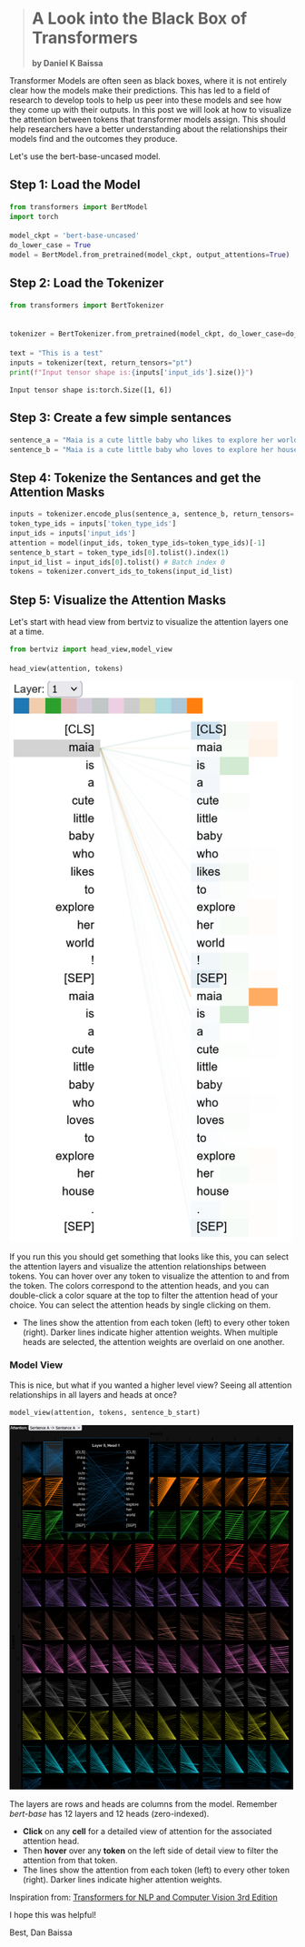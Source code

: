 ># A Look into the Black Box of Transformers
> **by Daniel K Baissa**


Transformer Models are often seen as black boxes, where it is not entirely clear how the models make their predictions. This has led to a field of research to develop tools to help us peer into these models and see how they come up with their outputs. In this post we will look at how to visualize the attention between tokens that transformer models assign. This should help researchers have a better understanding about the relationships their models find and the outcomes they produce.



Let's use the bert-base-uncased model.

## Step 1: Load the Model


```python
from transformers import BertModel
import torch

model_ckpt = 'bert-base-uncased'
do_lower_case = True
model = BertModel.from_pretrained(model_ckpt, output_attentions=True)
```

## Step 2: Load the Tokenizer


```python
from transformers import BertTokenizer


tokenizer = BertTokenizer.from_pretrained(model_ckpt, do_lower_case=do_lower_case)

text = "This is a test"
inputs = tokenizer(text, return_tensors="pt")
print(f"Input tensor shape is:{inputs['input_ids'].size()}")
```

    Input tensor shape is:torch.Size([1, 6])
    

## Step 3: Create a few simple sentances 


```python
sentence_a = "Maia is a cute little baby who likes to explore her world!"
sentence_b = "Maia is a cute little baby who loves to explore her house."
```

## Step 4: Tokenize the Sentances and get the Attention Masks


```python
inputs = tokenizer.encode_plus(sentence_a, sentence_b, return_tensors='pt', add_special_tokens=True)
token_type_ids = inputs['token_type_ids']
input_ids = inputs['input_ids']
attention = model(input_ids, token_type_ids=token_type_ids)[-1]
sentence_b_start = token_type_ids[0].tolist().index(1)
input_id_list = input_ids[0].tolist() # Batch index 0
tokens = tokenizer.convert_ids_to_tokens(input_id_list)
```

## Step 5: Visualize the Attention Masks

Let's start with head view from bertviz to visualize the attention layers one at a time.


```python
from bertviz import head_view,model_view

head_view(attention, tokens)
```


<div>
  <img src="bertviz.png" alt="Bertviz" width="500"/>
</div>

If you run this you should get something that looks like this, you can select the attention layers and visualize the attention relationships between tokens. You can hover over any token to visualize the attention to and from the token. The colors correspond to the attention heads, and you can double-click a color square at the top to filter the attention head of your choice. You can select the attention heads by single clicking on them. 

* The lines show the attention from each token (left) to every other token (right). Darker lines indicate higher attention weights. When multiple heads are selected, the attention weights are overlaid on one another.

### Model View
This is nice, but what if you wanted a higher level view? Seeing all attention relationships in all layers and heads at once?


```python
model_view(attention, tokens, sentence_b_start)
```

<div>
  <img src="Bird_view.png" alt="**Bertviz**" width="500"/>
</div>



The layers are rows and heads are columns from the model. Remember *bert-base* has 12 layers and 12 heads (zero-indexed).

* **Click** on any **cell** for a detailed view of attention for the associated attention head.
* Then **hover** over any **token** on the left side of detail view to filter the attention from that token.
* The lines show the attention from each token (left) to every other token (right). Darker lines indicate higher attention weights.

Inspiration from: 
[Transformers for NLP and Computer Vision 3rd Edition](https://github.com/Denis2054/Transformers-for-NLP-and-Computer-Vision-3rd-Edition/tree/main)


I hope this was helpful!

Best,
Dan Baissa
